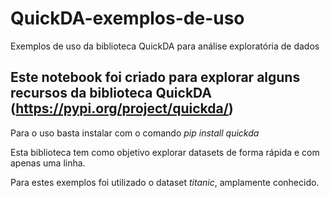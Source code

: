 # QuickDA-exemplos-de-uso
Exemplos de uso da biblioteca QuickDA para análise exploratória de dados


## Este notebook foi criado para explorar alguns recursos da biblioteca **QuickDA** (https://pypi.org/project/quickda/)

Para o uso basta instalar com o comando *pip install quickda*

Esta biblioteca tem como objetivo explorar datasets de forma rápida e com apenas uma linha.

Para estes exemplos foi utilizado o dataset *titanic*, amplamente conhecido.
